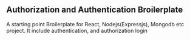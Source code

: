 ## Authorization and Authentication Broilerplate

A starting point Broilerplate for React, Nodejs(Expressjs), Mongodb etc project. It include authentication, and authorization login
